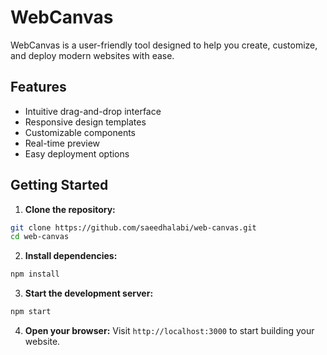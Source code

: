 # WebCanvas

WebCanvas is a user-friendly tool designed to help you create, customize, and deploy modern websites with ease.

## Features

- Intuitive drag-and-drop interface
- Responsive design templates
- Customizable components
- Real-time preview
- Easy deployment options

## Getting Started

1. **Clone the repository:**
  ```bash
  git clone https://github.com/saeedhalabi/web-canvas.git
  cd web-canvas
  ```

2. **Install dependencies:**
  ```bash
  npm install
  ```

3. **Start the development server:**
  ```bash
  npm start
  ```

4. **Open your browser:**
  Visit `http://localhost:3000` to start building your website.